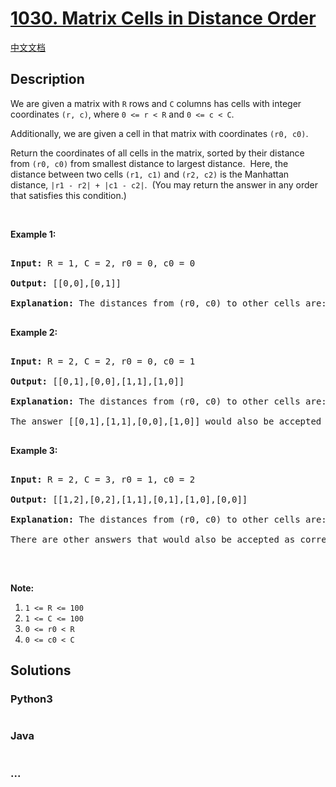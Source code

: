# [1030. Matrix Cells in Distance Order](https://leetcode.com/problems/matrix-cells-in-distance-order)

[中文文档](/solution/1000-1099/1030.Matrix%20Cells%20in%20Distance%20Order/README.md)

## Description

<p>We are given a matrix with <code>R</code> rows and <code>C</code> columns has cells with integer coordinates&nbsp;<code>(r, c)</code>, where <code>0 &lt;= r &lt; R</code> and <code>0 &lt;= c &lt; C</code>.</p>

<p>Additionally, we are given a cell in that matrix with coordinates&nbsp;<code>(r0, c0)</code>.</p>

<p>Return the coordinates of&nbsp;all cells in the matrix, sorted by their distance from <code>(r0, c0)</code>&nbsp;from smallest distance to largest distance.&nbsp; Here,&nbsp;the distance between two cells <code>(r1, c1)</code> and <code>(r2, c2)</code> is the Manhattan distance,&nbsp;<code>|r1 - r2| + |c1 - c2|</code>.&nbsp; (You may return the answer in any order that satisfies this condition.)</p>

<p>&nbsp;</p>

<div>

<p><strong>Example 1:</strong></p>

<pre>

<strong>Input: </strong>R = <span id="example-input-1-1">1</span>, C = <span id="example-input-1-2">2</span>, r0 = <span id="example-input-1-3">0</span>, c0 = <span id="example-input-1-4">0</span>

<strong>Output: </strong><span id="example-output-1">[[0,0],[0,1]]

<strong>Explanation:</strong> The distances from (r0, c0) to other cells are: [0,1]</span>

</pre>

<div>

<p><strong>Example 2:</strong></p>

<pre>

<strong>Input: </strong>R = <span id="example-input-2-1">2</span>, C = <span id="example-input-2-2">2</span>, r0 = <span id="example-input-2-3">0</span>, c0 = <span id="example-input-2-4">1</span>

<strong>Output: </strong><span id="example-output-2">[[0,1],[0,0],[1,1],[1,0]]

</span><span id="example-output-1"><strong>Explanation:</strong> The distances from (r0, c0) to other cells are:</span><span> [0,1,1,2]</span>

The answer [[0,1],[1,1],[0,0],[1,0]] would also be accepted as correct.

</pre>

<div>

<p><strong>Example 3:</strong></p>

<pre>

<strong>Input: </strong>R = <span id="example-input-3-1">2</span>, C = <span id="example-input-3-2">3</span>, r0 = <span id="example-input-3-3">1</span>, c0 = <span id="example-input-3-4">2</span>

<strong>Output: </strong><span id="example-output-3">[[1,2],[0,2],[1,1],[0,1],[1,0],[0,0]]</span>

<span id="example-output-1"><strong>Explanation:</strong> The distances from (r0, c0) to other cells are:</span><span> [0,1,1,2,2,3]</span>

There are other answers that would also be accepted as correct, such as [[1,2],[1,1],[0,2],[1,0],[0,1],[0,0]].

</pre>

<p>&nbsp;</p>

<p><strong><span>Note:</span></strong></p>

<ol>
    <li><code>1 &lt;= R &lt;= 100</code></li>
    <li><code>1 &lt;= C &lt;= 100</code></li>
    <li><code>0 &lt;= r0 &lt; R</code></li>
    <li><code>0 &lt;= c0 &lt; C</code></li>
</ol>

</div>

</div>

</div>

## Solutions

<!-- tabs:start -->

### **Python3**

```python

```

### **Java**

```java

```

### **...**

```

```

<!-- tabs:end -->
